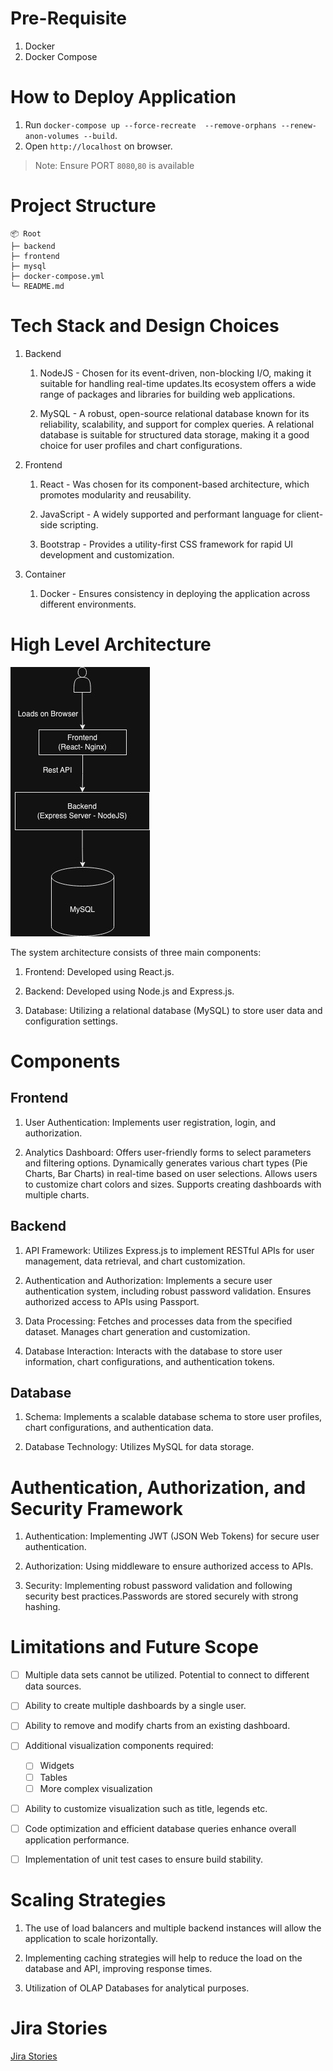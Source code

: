 # Pre-Requisite

1. Docker
2. Docker Compose

# How to Deploy Application

1. Run `docker-compose up --force-recreate  --remove-orphans --renew-anon-volumes --build`.
2. Open `http://localhost` on browser.

> Note: Ensure PORT `8080`,`80` is available  

# Project Structure

```
📦 Root
├─ backend
├─ frontend
├─ mysql
├─ docker-compose.yml
└─ README.md
```

# Tech Stack and Design Choices

1. Backend

   1. NodeJS - Chosen for its event-driven, non-blocking I/O, making it suitable for handling real-time updates.Its ecosystem offers a wide range of packages and libraries for building web applications.

   2. MySQL - A robust, open-source relational database known for its reliability, scalability, and support for complex queries. A relational database is suitable for structured data storage, making it a good choice for user profiles and chart configurations.

2. Frontend

   1. React - Was chosen for its component-based architecture, which promotes modularity and reusability.

   2. JavaScript - A widely supported and performant language for client-side scripting.

   3. Bootstrap - Provides a utility-first CSS framework for rapid UI development and customization.

3. Container
   1. Docker - Ensures consistency in deploying the application across different environments.

# High Level Architecture

![High Level Architecture](architecture.jpg)

The system architecture consists of three main components:

1. Frontend: Developed using React.js.

2. Backend: Developed using Node.js and Express.js.

3. Database: Utilizing a relational database (MySQL) to store user data and configuration settings.

# Components

## Frontend

1. User Authentication: Implements user registration, login, and authorization.

2. Analytics Dashboard: Offers user-friendly forms to select parameters and filtering options. Dynamically generates various chart types (Pie Charts, Bar Charts) in real-time based on user selections. Allows users to customize chart colors and sizes. Supports creating dashboards with multiple charts.

## Backend

1. API Framework: Utilizes Express.js to implement RESTful APIs for user management, data retrieval, and chart customization.

2. Authentication and Authorization: Implements a secure user authentication system, including robust password validation. Ensures authorized access to APIs using Passport.

3. Data Processing: Fetches and processes data from the specified dataset. Manages chart generation and customization.

4. Database Interaction: Interacts with the database to store user information, chart configurations, and authentication tokens.

## Database

1. Schema: Implements a scalable database schema to store user profiles, chart configurations, and authentication data.

2. Database Technology: Utilizes MySQL for data storage.

# Authentication, Authorization, and Security Framework

1. Authentication: Implementing JWT (JSON Web Tokens) for secure user authentication.

2. Authorization: Using middleware to ensure authorized access to APIs.

3. Security: Implementing robust password validation and following security best practices.Passwords are stored securely with strong hashing.

# Limitations and Future Scope

- [ ] Multiple data sets cannot be utilized. Potential to connect to different data sources.

- [ ] Ability to create multiple dashboards by a single user.

- [ ] Ability to remove and modify charts from an existing dashboard.

- [ ] Additional visualization components required:

  - [ ] Widgets
  - [ ] Tables
  - [ ] More complex visualization

- [ ] Ability to customize visualization such as title, legends etc.

- [ ] Code optimization and efficient database queries enhance overall application performance.

- [ ] Implementation of unit test cases to ensure build stability. 
 
 # Scaling Strategies

1. The use of load balancers and multiple backend instances will allow the application to scale horizontally.

2. Implementing caching strategies will help to reduce the load on the database and API, improving response times.

3. Utilization of OLAP Databases for analytical purposes. 

# Jira Stories

[Jira Stories](Jira.md)


